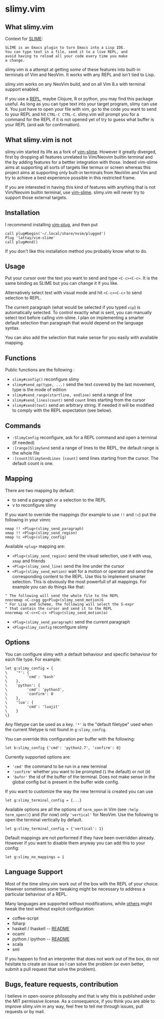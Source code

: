 # slimy.vim

## What slimy.vim

Context for [SLIME](https://en.wikipedia.org/wiki/SLIME):

```
SLIME is an Emacs plugin to turn Emacs into a Lisp IDE.
You can type text in a file, send it to a live REPL, and 
avoid having to reload all your code every time you make
a change.
```

slimy.vim is a attempt at getting _some_ of these features into built-in
terminals of Vim and NeoVim. It works with any REPL and isn't tied to Lisp.

slimy.vim works on any NeoVim build, and on all Vim 8.x with terminal support enabled.

If you use a [REPL](http://en.wikipedia.org/wiki/REPL), maybe Clojure, R or
python, you may find this package useful.  As long as you can type text into
your target program, slimy can use it.  You just have to open your file with
vim, go to the code you want to send to your REPL and hit `CTRL-C CTRL-C`.
slimy.vim will prompt you for a command for the REPL if it is not opened yet
of try to guess what buffer is your REPL (and ask for confirmation).

## What slimy.vim is not

slimy.vim started its life as a fork of
[vim-slime](https://github.com/jpalardy/vim-slime).  However it greatly
diverged, first by dropping all features unrelated to Vim/Neovim builtin
terminal and the by adding features for a bettter integration with those.
Indeed vim-slime aims at supporting all sorts of targets like termux or screen
whereas this project aims at supporting only built-in terminals from NeoVim and
Vim and try to achieve a best experience possible in this restricted frame.

If you are interested in having this kind of features with anything that is not
Vim/Neovim builtin terminal, use
[vim-slime](https://github.com/jpalardy/vim-slime).  slimy.vim will never try
to support those external targets.

## Installation

I recommend installing [vim-plug](https://github.com/junegunn/vim-plug), and
then put

```
call plug#begin('~/.local/share/nvim/plugged')
Plug 'lattay/vim-slime'
call plug#end()
```

If you don't like this installation method you probably know what to do.

## Usage

Put your cursor over the text you want to send and type `<C-c><C-c>`.  It
is the same binding as SLIME but you can change it if you like.

Alternatively select text with visual mode and hit `<C-c><C-c>` to send
selection to REPL.

The current paragraph (what would be selected if you typed `vip`) is
automatically selected. To control exactly what is sent, you can manually
select text before calling vim-slime. I plan on implementing a smarter
default selection than paragraph that would depend on the language syntax.

You can also add the selection that make sense for you easily with
available mapping.

## Functions

Public functions are the following :

* `slimy#config()` reconfigure slimy
* `slimy#send_op(type, ...)` send the text covered by the last movement,
    type is the mode of edition
* `slimy#send_range(startline, endline)` send a range of line
* `slimy#send_lines(count)` send `count` lines starting from the cursor
* `slimy#send(text)` send an arbitrary string. If needed it will be
    modified to comply with the REPL expectation (see below).

## Commands

* `:SlimyConfig` reconfigure, ask for a REPL command and open a terminal (if
  needed)
* `:[range]SlimySend` send a range of lines to the REPL, the default range is
  the whole file
* `:[count]SlimySendLines [count]` send <count> lines starting from the cursor.
  The default count is one.

## Mapping

There are two mapping by default:

* <C-c><C-c> to send a paragraph or a selection to the REPL
* <C-c>v to reconfigure slimy

If you want to override the mappings (for example to use `!!` and `!c`) put
the following in your vimrc 
``` 
nmap !! <Plug>(slimy_send_paragraph)
xmap !! <Plug>(slimy_send_region)
nmap !c <Plug>(slimy_config)
```

Available `<plug>` mapping are:
* `<Plug>(slimy_send_region)` send the visual selection, use it with `vmap`,
  `xmap` and friends
* `<Plug>(slimy_send_line)` send the line under the cursor
* `<Plug>(slimy_send_motion)` wait for a motion or operator and send the
  corresponding content to the REPL. Use this to implement smarter selection.
  This is obviously the most powerfull of all mappings. For example you can do
  things like that:
```
" The following will send the whole file to the REPL
nnoremap <C-c>gg gg<Plug>(slimy_send_motion)G
" For Lisp and Scheme, the following will select the S-expr
" that contain the cursor and send it to the REPL
nnoremap <C-c><C-c> <Plug>(slimy_send_motion)a)
```
* `<Plug>(slimy_send_paragraph)` send the current paragraph
* `<Plug>slimy_config` reconfigure slimy

## Options

You can configure slimy with a default behaviour and specific behaviour for each
file type. For example:

```
let g:slimy_config = {
\    '*': {
\         'cmd': 'bash'
\    },
\    'python': {
\         'cmd': 'python3', 
\         'confirm': 0
\    },
\    'lua': {
\         'cmd': 'luajit'
\    }
\}
```

Any filetype can be used as a key. `'*'` is the "default filetype" used when
the current filetype is not found in `g:slimy_config`.

You can override this configuration per buffer with the following:
```
let b:slimy_config {'cmd': 'python2.7', 'confirm': 0}
```

Currently supported options are:
* `'cmd'` the command to be run in a new terminal
* `'confirm'` whether you want to be prompted (`1` the default) or not (`0`)  
* `'bufnr'` the id of the buffer of the terminal. Does not make sense in the
  global config but is present in the buffer wide config.

If you want to customize the way the new terminal is created you can use
```
let g:slimy_terminal_config = {...}
```

Available options are all the options of `term_open` in Vim (see `:help
term_open()`) and (for now) only `'vertical'` for NeoVim. Use the following to
open the terminal vertically by default.

```
let g:slimy_terminal_config = {'vertical': 1} 
```

Default mappings are not performed if they have been overridden already.
However if you want to disable them anyway you can add this to your config:
```
let g:slimy_no_mappings = 1
```

## Language Support

Most of the time slimy.vim work out of the box with the REPL of your choice.
However sometimes some tweaking might be necessary to address a particular
behaviour of a REPL.

Many languages are supported without modifications, while [others](ftplugin)
might tweak the text without explicit configuration:

* coffee-script
* fsharp
* haskell / lhaskell -- [README](ftplugin/haskell)
* ocaml
* python / ipython -- [README](ftplugin/python)
* scala
* sml

If you happen to find an interpreter that does not work out of the box, do not
hesitate to create an issue so I can solve the problem (or even better, submit
a pull request that solve the problem).

## Bugs, feature requests, contribution

I believe in open-source philosophy and that is why this is published under the
MIT permissive license.  As a consequence, if you think you are able to improve
slimy.vim in any way, feel free to tell me through issues, pull requests or by
mail.
